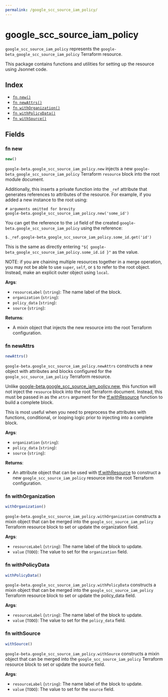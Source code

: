 ```yaml
---
permalink: /google_scc_source_iam_policy/
---
```


# google_scc_source_iam_policy

`google_scc_source_iam_policy` represents the `google-beta_google_scc_source_iam_policy` Terraform resource.



This package contains functions and utilities for setting up the resource using Jsonnet code.


## Index

* [`fn new()`](#fn-new)
* [`fn newAttrs()`](#fn-newattrs)
* [`fn withOrganization()`](#fn-withorganization)
* [`fn withPolicyData()`](#fn-withpolicydata)
* [`fn withSource()`](#fn-withsource)

## Fields

### fn new

```ts
new()
```


`google-beta.google_scc_source_iam_policy.new` injects a new `google-beta_google_scc_source_iam_policy` Terraform `resource`
block into the root module document.

Additionally, this inserts a private function into the `_ref` attribute that generates references to attributes of the
resource. For example, if you added a new instance to the root using:

    # arguments omitted for brevity
    google-beta.google_scc_source_iam_policy.new('some_id')

You can get the reference to the `id` field of the created `google-beta.google_scc_source_iam_policy` using the reference:

    $._ref.google-beta_google_scc_source_iam_policy.some_id.get('id')

This is the same as directly entering `"${ google-beta_google_scc_source_iam_policy.some_id.id }"` as the value.

NOTE: if you are chaining multiple resources together in a merge operation, you may not be able to use `super`, `self`,
or `$` to refer to the root object. Instead, make an explicit outer object using `local`.

**Args**:
  - `resourceLabel` (`string`): The name label of the block.
  - `organization` (`string`): 
  - `policy_data` (`string`): 
  - `source` (`string`): 

**Returns**:
- A mixin object that injects the new resource into the root Terraform configuration.


### fn newAttrs

```ts
newAttrs()
```


`google-beta.google_scc_source_iam_policy.newAttrs` constructs a new object with attributes and blocks configured for the `google_scc_source_iam_policy`
Terraform resource.

Unlike [google-beta.google_scc_source_iam_policy.new](#fn-googlesccsourceiampolicynew), this function will not inject the `resource`
block into the root Terraform document. Instead, this must be passed in as the `attrs` argument for the
[tf.withResource](https://github.com/tf-libsonnet/core/tree/main/docs#fn-withresource) function to build a complete block.

This is most useful when you need to preprocess the attributes with functions, conditional, or looping logic prior to
injecting into a complete block.

**Args**:
  - `organization` (`string`): 
  - `policy_data` (`string`): 
  - `source` (`string`): 

**Returns**:
  - An attribute object that can be used with [tf.withResource](https://github.com/tf-libsonnet/core/tree/main/docs#fn-withresource) to construct a new `google_scc_source_iam_policy` resource into the root Terraform configuration.


### fn withOrganization

```ts
withOrganization()
```

`google-beta.google_scc_source_iam_policy.withOrganization` constructs a mixin object that can be merged into the `google_scc_source_iam_policy`
Terraform resource block to set or update the organization field.



**Args**:
  - `resourceLabel` (`string`): The name label of the block to update.
  - `value` (`TODO`): The value to set for the `organization` field.


### fn withPolicyData

```ts
withPolicyData()
```

`google-beta.google_scc_source_iam_policy.withPolicyData` constructs a mixin object that can be merged into the `google_scc_source_iam_policy`
Terraform resource block to set or update the policy_data field.



**Args**:
  - `resourceLabel` (`string`): The name label of the block to update.
  - `value` (`TODO`): The value to set for the `policy_data` field.


### fn withSource

```ts
withSource()
```

`google-beta.google_scc_source_iam_policy.withSource` constructs a mixin object that can be merged into the `google_scc_source_iam_policy`
Terraform resource block to set or update the source field.



**Args**:
  - `resourceLabel` (`string`): The name label of the block to update.
  - `value` (`TODO`): The value to set for the `source` field.
